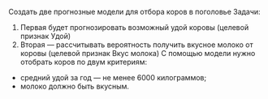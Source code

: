 Cоздать две прогнозные модели для отбора коров в поголовье
Задачи:
1) Первая будет прогнозировать возможный удой коровы (целевой признак Удой)
2) Вторая — рассчитывать вероятность получить вкусное молоко от коровы (целевой признак Вкус молока)
С помощью модели нужно отобрать коров по двум критериям:
- средний удой за год — не менее 6000 килограммов;
- молоко должно быть вкусным.